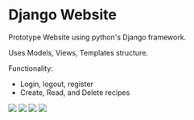 # Django Website

Prototype Website using python's Django framework.

Uses Models, Views, Templates structure.

Functionality:
- Login, logout, register
- Create, Read, and Delete recipes

<img src="mysite/examples/base.jpg">
<img src="mysite/examples/base.jpg">
<img src="mysite/examples/base.jpg">
<img src="mysite/examples/base.jpg">
